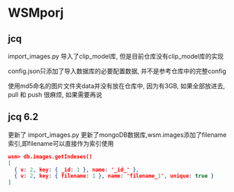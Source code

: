 # WSMporj
## jcq
import_images.py 导入了clip_model库, 但是目前仓库没有clip_model库的实现

config.json只添加了导入数据库的必要配置数据, 并不是参考仓库中的完整config

使用md5命名的图片文件夹data并没有放在仓库中, 因为有3GB, 如果全部放进去, pull 和 push 很麻烦, 如果需要再说

## jcq 6.2
更新了 import_images.py
更新了mongoDB数据库,wsm.images添加了filename索引,即filename可以直接作为索引使用
```json
wsm> db.images.getIndexes()
[
  { v: 2, key: { _id: 1 }, name: '_id_' },
  { v: 2, key: { filename: 1 }, name: 'filename_1', unique: true }
]
```